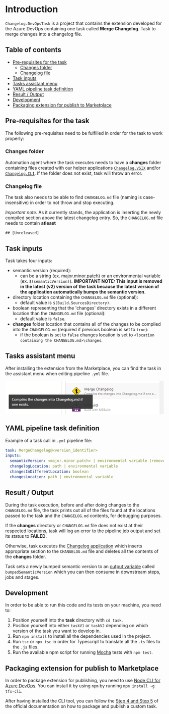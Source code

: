 # Introduction 

`Changelog.DevOpsTask` is a project that contains the extension developed for the Azure DevOps containing one task called **Merge Changelog**. Task to merge changes into a changelog file.

## Table of contents

+ [Pre-requisites for the task](#pre-requisites-for-the-task)
  + [Changes folder](#changes-folder)
  + [Changelog file](#changelog-file)
+ [Task inputs](#task-inputs)
+ [Tasks assistant menu](#tasks-assistant-menu)
+ [YAML pipeline task definition](#yaml-pipeline-task-definition)
+ [Result / Output](#result--output)
+ [Development](#development)
+ [Packaging extension for publish to Marketplace](#packaging-extension-for-publish-to-marketplace)

## Pre-requisites for the task
The following pre-requisites need to be fulfilled in order for the task to work properly:

### **Changes folder**

Automation agent where the task executes needs to have a **changes** folder containing files created with our helper applications [`Changelog.VSIX`](../Enterwell.CI.Changelog.VSIX) and/or [`Changelog.CLI`](../Enterwell.CI.Changelog.CLI). If the folder does not exist, task will throw an error.

### **Changelog file**

The task also needs to be able to find `CHANGELOG.md` file (naming is case-insensitive) in order to not throw and stop executing.

*Important note*. As it currently stands, the application is inserting the newly compiled section above the latest changelog entry. So, the `CHANGELOG.md` file needs to contain **atleast** 
```
## [Unreleased]
```

## Task inputs
Task takes four inputs:
+ semantic version (required):
  + can be a string (ex. major.minor.patch) or an environmental variable (ex. `$(semanticVersion)`).
  **IMPORTANT NOTE: This input is removed in the latest (v2) version of the task because the latest version of the application automatically bumps the semantic version.**
+ directory location containing the `CHANGELOG.md` file (optional):
  + default value is `$(Build.SourcesDirectory)`.
+ boolean representing that the 'changes' directory exists in a different location than the `CHANGELOG.md` file (optional):
  + default value is `false`.
+ **changes** folder location that contains all of the changes to be compiled into the `CHANGELOG.md` (required if previous boolean is set to `true`):
  + if the boolean is set to `false` changes location is set to `<location containing the CHANGELOG.md>\changes`.

## Tasks assistant menu
After installing the extension from the Marketplace, you can find the task in the assistant menu when editing pipeline `.yml` file.

![](../img/devOpsTask.png)

## YAML pipeline task definition
Example of a task call in `.yml` pipeline file:

```yml
task: MergeChangelog@<version_identifier>
inputs:
  semanticVersion: <major.minor.patch> | environmental variable (removed in the v2)
  changelogLocation: path | environmental variable
  changesInDifferentLocation: boolean
  changesLocation: path | environmental variable
```

## Result / Output
During the task execution, before and after doing changes to the `CHANGELOG.md` file, the task prints out all of the files found at the locations passed to the task and the `CHANGELOG.md` contents, for debugging purposes.

If the **changes** directory or `CHANGELOG.md` file does not exist at their respected locations, task will log an error to the pipeline job output and set its status to **FAILED**.

Otherwise, task executes the [Changelog application](../Enterwell.CI.Changelog) which inserts appropriate section to the `CHANGELOG.md` file and deletes all the contents of the **changes** folder.

Task sets a newly bumped semantic version to an [output variable](https://docs.microsoft.com/en-us/azure/devops/pipelines/process/variables?view=azure-devops&tabs=yaml%2Cbatch#use-output-variables-from-tasks) called `bumpedSemanticVersion` which you can then consume in downstream steps, jobs and stages.

## Development
In order to be able to run this code and its tests on your machine, you need to:

1. Position yourself into the **task** directory with `cd task`.
2. Position yourself into either `taskV1` or `taskV2` depending on which version of the task you want to develop in.
2. Run `npm install` to install all the dependencies used in the project.
3. Run `tsc` or `npx tsc` in order for Typescript to translate all the `.ts` files to the `.js` files.
4. Run the available npm script for running [Mocha](https://mochajs.org/) tests with `npm test`.

## Packaging extension for publish to Marketplace
In order to package extension for publishing, you need to use [Node CLI for Azure DevOps](https://github.com/microsoft/tfs-cli). You can install it by using `npm` by running `npm install -g tfx-cli`.

After having installed the CLI tool, you can follow the [Step 4 and Step 5](https://docs.microsoft.com/en-us/azure/devops/extend/develop/add-build-task?view=azure-devops#step-4-package-your-extension) of the official documentation on how to package and publish a custom task.

